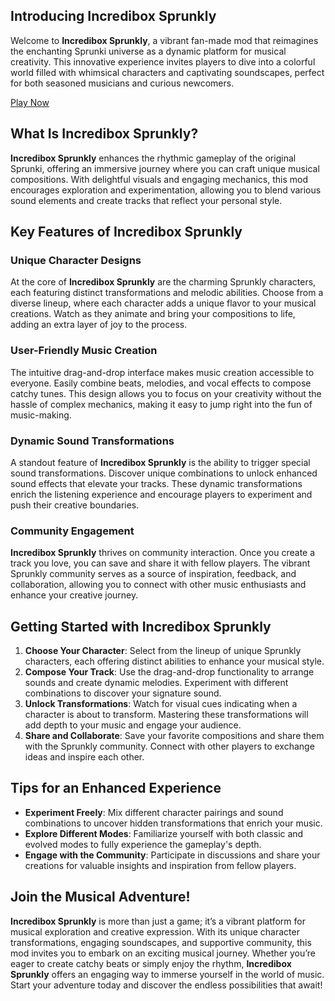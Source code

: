 ## Introducing Incredibox Sprunkly

Welcome to **Incredibox Sprunkly**, a vibrant fan-made mod that reimagines the enchanting Sprunki universe as a dynamic platform for musical creativity. This innovative experience invites players to dive into a colorful world filled with whimsical characters and captivating soundscapes, perfect for both seasoned musicians and curious newcomers.

[Play Now](https://sprunkly.org/)

## What Is Incredibox Sprunkly?

**Incredibox Sprunkly** enhances the rhythmic gameplay of the original Sprunki, offering an immersive journey where you can craft unique musical compositions. With delightful visuals and engaging mechanics, this mod encourages exploration and experimentation, allowing you to blend various sound elements and create tracks that reflect your personal style.

## Key Features of Incredibox Sprunkly

### Unique Character Designs

At the core of **Incredibox Sprunkly** are the charming Sprunkly characters, each featuring distinct transformations and melodic abilities. Choose from a diverse lineup, where each character adds a unique flavor to your musical creations. Watch as they animate and bring your compositions to life, adding an extra layer of joy to the process.

### User-Friendly Music Creation

The intuitive drag-and-drop interface makes music creation accessible to everyone. Easily combine beats, melodies, and vocal effects to compose catchy tunes. This design allows you to focus on your creativity without the hassle of complex mechanics, making it easy to jump right into the fun of music-making.

### Dynamic Sound Transformations

A standout feature of **Incredibox Sprunkly** is the ability to trigger special sound transformations. Discover unique combinations to unlock enhanced sound effects that elevate your tracks. These dynamic transformations enrich the listening experience and encourage players to experiment and push their creative boundaries.

### Community Engagement

**Incredibox Sprunkly** thrives on community interaction. Once you create a track you love, you can save and share it with fellow players. The vibrant Sprunkly community serves as a source of inspiration, feedback, and collaboration, allowing you to connect with other music enthusiasts and enhance your creative journey.

## Getting Started with Incredibox Sprunkly

1. **Choose Your Character**: Select from the lineup of unique Sprunkly characters, each offering distinct abilities to enhance your musical style.
2. **Compose Your Track**: Use the drag-and-drop functionality to arrange sounds and create dynamic melodies. Experiment with different combinations to discover your signature sound.
3. **Unlock Transformations**: Watch for visual cues indicating when a character is about to transform. Mastering these transformations will add depth to your music and engage your audience.
4. **Share and Collaborate**: Save your favorite compositions and share them with the Sprunkly community. Connect with other players to exchange ideas and inspire each other.

## Tips for an Enhanced Experience

- **Experiment Freely**: Mix different character pairings and sound combinations to uncover hidden transformations that enrich your music.
- **Explore Different Modes**: Familiarize yourself with both classic and evolved modes to fully experience the gameplay's depth.
- **Engage with the Community**: Participate in discussions and share your creations for valuable insights and inspiration from fellow players.

## Join the Musical Adventure!

**Incredibox Sprunkly** is more than just a game; it’s a vibrant platform for musical exploration and creative expression. With its unique character transformations, engaging soundscapes, and supportive community, this mod invites you to embark on an exciting musical journey. Whether you’re eager to create catchy beats or simply enjoy the rhythm, **Incredibox Sprunkly** offers an engaging way to immerse yourself in the world of music. Start your adventure today and discover the endless possibilities that await!
